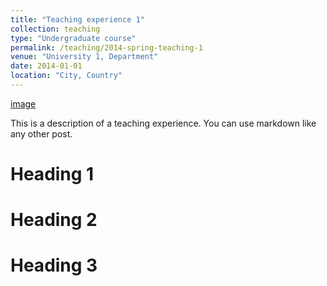 ```yaml
---
title: "Teaching experience 1"
collection: teaching
type: "Undergraduate course"
permalink: /teaching/2014-spring-teaching-1
venue: "University 1, Department"
date: 2014-01-01
location: "City, Country"
---
```

[image](images/conn.jpg)
[](images/con.PNG)
[](https://github.com/YonSci/yon_academic/tree/master/images/images/con.PNG)
[](https://github.com/YonSci/yon_academic/blob/54b641aedf29f68c99a4266aecd0b76bc31f0a4d/images/con.PNG)

This is a description of a teaching experience. You can use markdown like any other post.

Heading 1
======

Heading 2
======

Heading 3
======

